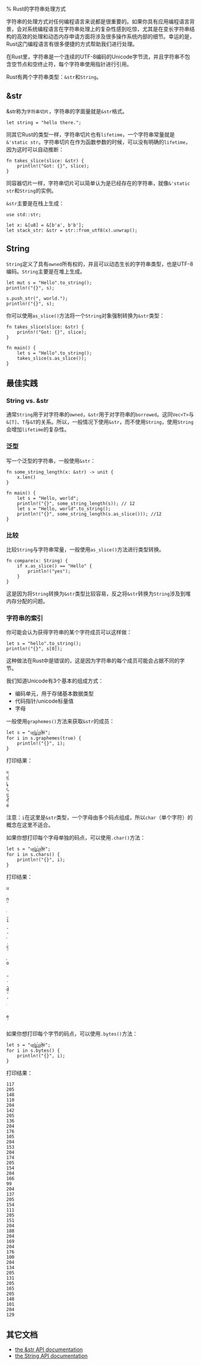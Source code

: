 % Rust的字符串处理方式

字符串的处理方式对任何编程语言来说都是很重要的。如果你具有应用编程语言背景，会对系统编程语言在字符串处理上的复杂性感到吃惊，尤其是在变长字符串结构的高效的处理和动态内存申请方面将涉及很多操作系统内部的细节。幸运的是，Rust这门编程语言有很多便捷的方式帮助我们进行处理。

在Rust里，字符串是一个连续的UTF-8编码的Unicode字节流，并且字符串不包含空节点和空终止符，每个字符串使用指针进行引用。

Rust有两个字符串类型：`&str`和`String`。

## &str

&str称为`字符串切片`，字符串的字面量就是`&str`格式。

```
let string = "hello there.";
```

同其它Rust的类型一样，字符串切片也有`lifetime`，一个字符串常量就是`&'static str`。字符串切片在作为函数参数的时候，可以没有明确的`lifetime`，因为这时可以自动推断：

```
fn takes_slice(slice: &str) {
    println!("Got: {}", slice);
}
```

同容器切片一样，字符串切片可以简单认为是已经存在的字符串，就像`&'static str`和`String`的实例。

`&str`主要是在栈上生成：

```
use std::str;

let x: &[u8] = &[b'a', b'b'];
let stack_str: &str = str::from_utf8(x).unwrap();
```

## String

`String`定义了具有`owned`所有权的，并且可以动态生长的字符串类型，也是UTF-8编码。`String`主要是在堆上生成。

```
let mut s = "Hello".to_string();
println!("{}", s);

s.push_str(", world.");
println!("{}", s);
```

你可以使用`as_slice()`方法将一个`String`对象强制转换为`&str`类型：

```
fn takes_slice(slice: &str) {
    printn!("Got: {}", slice);
}

fn main() {
    let s = "Hello".to_string();
    takes_slice(s.as_slice());
}
```

## 最佳实践

### String vs. &str

通常`String`用于对字符串的`owned`，`&str`用于对字符串的`borrowed`。这同`Vec<T>`与`&[T]`、`T`与`&T`的关系。所以，一般情况下使用`&str`，而不使用`String`，使用`String`会增加`lifetime`的复杂性。

### 泛型

写一个泛型的字符串，一般使用`&str`：

```
fn some_string_length(x: &str) -> unit {
    x.len()
}

fn main() {
    let s = "Hello, world";
    println!("{}", some_string_length(s)); // 12
    let s = "Hello, world".to_string();
    println!("{}", some_string_length(s.as_slice())); //12
}
```

### 比较

比较`String`与字符串常量，一般使用`as_slice()`方法进行类型转换。

```
fn compare(x: String) {
    if x.as_slice() == "Hello" {
        println!("yes");
    }
}
```

这是因为将`String`转换为`&str`类型比较容易，反之将`&str`转换为`String`涉及到堆内存分配的问题。

### 字符串的索引

你可能会认为获得字符串的某个字符成员可以这样做：

```
let s = "hello".to_string();
println!("{}", s[0]);
```

这种做法在Rust中是错误的，这是因为字符串的每个成员可能会占据不同的字节。

我们知道Unicode有3个基本的组成方式：

* 编码单元，用于存储基本数据类型
* 代码指针/unicode标量值
* 字母

一般使用`graphemes()`方法来获取`&str`的成员：

```
let s = "u͔n͈̰̎i̙̮͚̦c͚̉o̼̩̰͗d͔̆̓ͥé";
for i in s.graphemes(true) {
    println!("{}", i);
}
```

打印结果：
```
u͔
n͈̰̎
i̙̮͚̦
c͚̉
o̼̩̰͗
d͔̆̓ͥ
é
```

注意：`i`在这里是`&str`类型，一个字母由多个码点组成，所以`char`（单个字符）的概念在这里不适合。

如果你想打印每个字母单独的码点，可以使用`.char()`方法：

```
let s = "u͔n͈̰̎i̙̮͚̦c͚̉o̼̩̰͗d͔̆̓ͥé";
for i in s.chars() {
    println!("{}", i);
}
```

打印结果：

```
u
͔
n
̎
͈
̰
i
̙
̮
͚
̦
c
̉
͚
o
͗
̼
̩
̰
d
̆
̓
ͥ
͔
e
́
```

如果你想打印每个字节的码点，可以使用`.bytes()`方法：

```
let s = "u͔n͈̰̎i̙̮͚̦c͚̉o̼̩̰͗d͔̆̓ͥé";
for i in s.bytes() {
    println!("{}", i);
}
```

打印结果：

```
117
205
148
110
204
142
205
136
204
176
105
204
153
204
174
205
154
204
166
99
204
137
205
154
111
205
151
204
188
204
169
204
176
100
204
134
205
131
205
165
205
148
101
204
129
```

## 其它文档

* [the &str API documentation](http://doc.rust-lang.org/std/str/index.html)
* [the String API documentation](http://doc.rust-lang.org/std/string/index.html)

